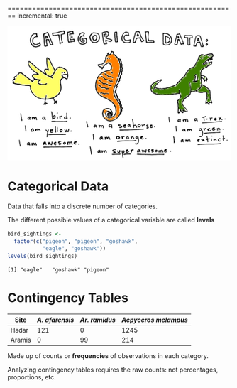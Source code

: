 ========================================================
incremental: true

![categories](categorical-data.jpg)

Categorical Data
===============

Data that falls into a discrete number of categories. 

The different possible values of a categorical variable are called **levels**


```r
bird_sightings <- 
  factor(c("pigeon", "pigeon", "goshawk", 
           "eagle", "goshawk"))
levels(bird_sightings)
```

```
[1] "eagle"   "goshawk" "pigeon" 
```

Contingency Tables
================

Site | *A. afarensis* | *Ar. ramidus* |  *Aepyceros melampus*
---|----|-----|-------
Hadar | 121 | 0 | 1245
Aramis | 0 | 99 | 214

Made up of counts or **frequencies** of observations in each category.

Analyzing contingency tables requires the raw counts: not percentages, proportions, etc.

